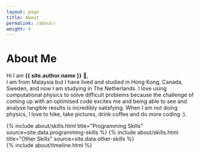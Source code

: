 ```yaml
---
layout: page
title: About
permalink: /about/
weight: 4
---
```


# **About Me**

Hi I am **{{ site.author.name }}** :wave:,<br>
I am from Malaysia but I have lived and studied in Hong Kong, Canada, Sweden, and now I am studying in The Netherlands. I love using computational physics to solve difficult problems because the challenge of coming up with an optimised code excites me and being able to see and analyse tangible results is incredibly satisfying. When I am not doing physics, I love to hike, take pictures, drink coffee and do more coding :).

<div class="row">
{% include about/skills.html title="Programming Skills" source=site.data.programming-skills %}
{% include about/skills.html title="Other Skills" source=site.data.other-skills %}
</div>

<div class="row">
{% include about/timeline.html %}
</div>